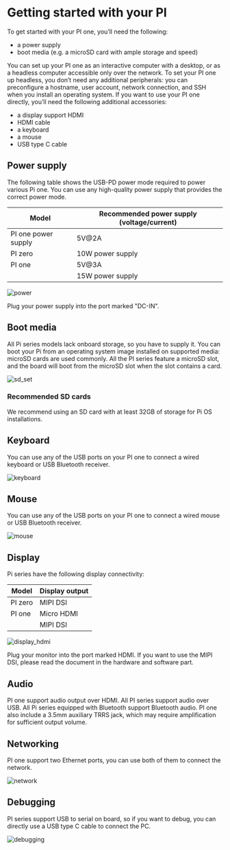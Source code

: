# Getting started with your PI

To get started with your PI one, you’ll need the following:

- a power supply
- boot media (e.g. a microSD card with ample storage and speed)

You can set up your PI one as an interactive computer with a desktop, or as a headless computer accessible only over the network. To set your PI one up headless, you don’t need any additional peripherals: you can preconfigure a hostname, user account, network connection, and SSH when you install an operating system. If you want to use your PI one directly, you’ll need the following additional accessories:

- a display support HDMI
- HDMI cable
- a keyboard
- a mouse
- USB type C cable

## Power supply

The following table shows the USB-PD power mode required to power various Pi one. You can use any high-quality power supply that provides the correct power mode.

| Model       | Recommended power supply (voltage/current) |
|-------------|-------------------------------------------|
| PI one power supply | 5V@2A |
| PI zero      | 10W power supply |
| PI one      | 5V@3A |
|              | 15W power supply |

![power](/img/pi-one/getting-started/preparation/power.png)

Plug your power supply into the port marked "DC-IN".

## Boot media

All Pi series models lack onboard storage, so you have to supply it. You can boot your Pi from an operating system image installed on supported media: microSD cards are used commonly. All the PI series feature a microSD slot, and the board will boot from the microSD slot when the slot contains a card.

![sd_set](/img/pi-one/getting-started/preparation/sd_set.png)

### Recommended SD cards

We recommend using an SD card with at least 32GB of storage for Pi OS installations.


## Keyboard

You can use any of the USB ports on your PI one to connect a wired keyboard or USB Bluetooth receiver.

![keyboard](/img/pi-one/getting-started/preparation/keyboard_connect.png)

## Mouse

You can use any of the USB ports on your PI one to connect a wired mouse or USB Bluetooth receiver.

![mouse](/img/pi-one/getting-started/preparation/mouse_connect.png)

## Display

Pi series have the following display connectivity:

| Model       | Display output       |
|-------------|----------------------|
| PI zero     | MIPI DSI             |
| PI one      | Micro HDMI           |
|              | MIPI DSI             |

![display_hdmi](/img/pi-one/getting-started/preparation/display_hdmi.png)

Plug your monitor into the port marked HDMI. If you want to use the MIPI DSI, please read the document in the hardware and software part.

## Audio

PI one support audio output over HDMI. All PI series support audio over USB. All Pi series equipped with Bluetooth support Bluetooth audio. PI one also include a 3.5mm auxiliary TRRS jack, which may require amplification for sufficient output volume.



## Networking

PI one support two Ethernet ports, you can use both of them to connect the network.

![network](/img/pi-one/getting-started/preparation/networking.png)

## Debugging

PI series support USB to serial on board, so if you want to debug, you can directly use a USB type C cable to connect the PC.

![debugging](/img/pi-one/getting-started/preparation/debugging_port.png)